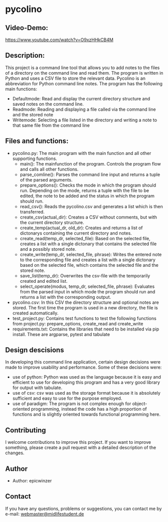 # pycolino

## Video-Demo:

https://www.youtube.com/watch?v=O9xzHHkCB4M

## Description:

This project is a command line tool that allows you to add notes to the files of a directory on the command line and read them. The program is written in Python and uses a CSV file to store the relevant data. Pycolino is an abbreviation for Python command line notes. The program has the following main functions:

- Defaultmode: Read and display the current directory structure and saved notes on the command line.
- Readmode: Reading and displaying a file called via the command line and the stored note
- Writemode: Selecting a file listed in the directory and writing a note to that same file from the command line

## Files and functions:

- pycolino.py: The main program with the main function and all other supporting functions.
    - main(): The mainfunction of the program. Controls the program flow and calls all other functions.
    - parse_comline(): Parses the command line input and returns a tuple of the parsed arguments.
    - prepare_options(): Checks the mode in which the program should run. Depending on the mode, returns a tuple with the file to be edited, the note to be added and the status in which the program should run.
    - read_csv(): Reads the pycolino.csv and generates a list which is then transferred.
    - create_csv(actual_dir): Creates a CSV without comments, but with the current directory structure.
    - create_temp(actual_dr, old_dr): Creates and returns a list of dictonarys containing the current directory and notes.
    - create_read(temp_dr, selected_file): Based on the selected file, creates a list with a single dictonary that contains the selected file and a possibly stored note.
    - create_write(temp_dr, selected_file, phrase): Writes the entered note to the corresponding file and creates a list with a single dictonary based on the selected file, which contains the selected file and the stored note.
    - save_list(temp_dr): Overwrites the csv-file with the temporarily created and edited list.
    - select_operate(modus, temp_dr, selected_file, phrase): Evaluates from the parsed input in which mode the program should run and returns a list with the corresponding output.
- pycolino.csv: In this CSV the directory structure and optional notes are stored. The first time the program is used in a new directory, the file is created automatically.
- test_project.py: Contains test functions to test the following functions from project.py: prepare_options, create_read and create_write
- requirements.txt: Contains the libraries that need to be installed via pip install. These are argparse, pytest and tabulate


## Design descisions

In developing this command line application, certain design decisions were made to improve usability and performance. Some of these decisions were:

- use of python: Python was used as the language because it is easy and efficient to use for developing this program and has a very good library for output with tabulate.
- use of csv: csv was used as the storage format because it is absolutely sufficient and easy to use for the purpose employed.
- use of paradigm: The program is not complex enough for object-oriented programming, instead the code has a high proportion of functions and is slightly oriented towards functional programming here.

## Contributing

I welcome contributions to improve this project. If you want to improve something, please create a pull request with a detailed description of the changes.

## Author

- Author: epicwinzer

## Contact

If you have any questions, problems or suggestions, you can contact me by e-mail: webmaster@midlifestudent.de

